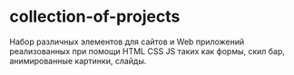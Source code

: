 # collection-of-projects
Набор различных элементов для сайтов и Web приложений реализованных при помощи HTML CSS JS таких как формы, скил бар, анимированные картинки, слайды.
